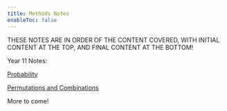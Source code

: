 ```yaml
---
title: Methods Notes
enableToc: false
---
```


THESE NOTES ARE IN ORDER OF THE CONTENT COVERED, WITH INITIAL CONTENT AT THE TOP, AND FINAL CONTENT AT THE BOTTOM!

Year 11 Notes:

[Probability](11Methods/Probability.md)

[Permutations and Combinations](11Methods/PerCom.md)

More to come!
